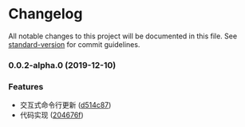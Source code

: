 # Changelog

All notable changes to this project will be documented in this file. See [standard-version](https://github.com/conventional-changelog/standard-version) for commit guidelines.

### 0.0.2-alpha.0 (2019-12-10)


### Features

* 交互式命令行更新 ([d514c87](https://github.com/upcwangying/generator-webpack-generator/commit/d514c879169b20629bfed2f3d1dc6d0e1e504643))
* 代码实现 ([204676f](https://github.com/upcwangying/generator-webpack-generator/commit/204676f523d14af8f97bbdcc10e527fe73d9487d))
